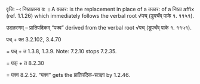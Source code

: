 




वृत्तिः --ः निष्‍ठातस्‍य वः । A वकार: is the replacement in place of a तकार: of a निष्ठा affix (ref. 1.1.26) which immediately follows the verbal root √पच् (डुपचँष् पाके १. ११५१).


उदाहरणम् – प्रातिपदिकम् “पक्व” derived from the verbal root √पच् (डुपचँष् पाके १. ११५१).


पच् + क्त 3.2.102, 3.4.70

= पच् + त 1.3.8, 1.3.9. Note: 7.2.10 stops 7.2.35.

= पक् + त 8.2.30

= पक्व 8.2.52. “पक्व” gets the प्रातिपदिक-सञ्ज्ञा by 1.2.46.

